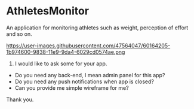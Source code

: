# AthletesMonitor
An application for monitoring athletes such as weight, perception of effort and so on.

https://user-images.githubusercontent.com/47564047/60164205-1b974600-9838-11e9-9da4-6029cd0574ae.png

1. I would like to ask some for your app.
- Do you need any back-end, I mean admin panel for this app?
- Do you need any push notifications when app is closed?
- Can you provide me simple wireframe for me?

Thank you.
